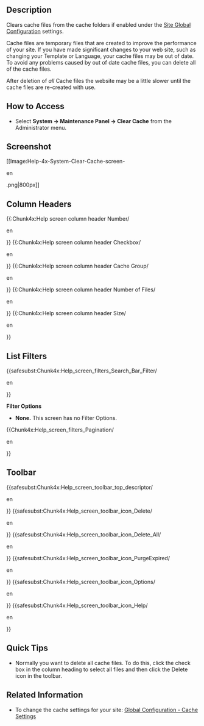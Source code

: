 <!-- Filename: Help4.x:Maintenance:_Clear_Cache / Display title: Техническое обслуживание: Очистка кэша -->

## Description

Clears cache files from the cache folders if enabled under the [Site
Global
Configuration](https://docs.joomla.org/Help4.x:Site_Global_Configuration/en#Cache_Settings "Help4.x:Site Global Configuration/en")
settings.

Cache files are temporary files that are created to improve the
performance of your site. If you have made significant changes to your
web site, such as changing your Template or Language, your cache files
may be out of date. To avoid any problems caused by out of date cache
files, you can delete all of the cache files.

After deletion of *all* Cache files the website may be a little slower
until the cache files are re-created with use.

## How to Access

- Select **System **→** Maintenance Panel **→** Clear Cache** from the
  Administrator menu.

## Screenshot

\[\[Image:Help-4x-System-Clear-Cache-screen-

en

.png\|800px\]\]

## Column Headers

{{:Chunk4x:Help screen column header Number/

en

}} {{:Chunk4x:Help screen column header Checkbox/

en

}} {{:Chunk4x:Help screen column header Cache Group/

en

}} {{:Chunk4x:Help screen column header Number of Files/

en

}} {{:Chunk4x:Help screen column header Size/

en

}}

## List Filters

{{safesubst:Chunk4x:Help_screen_filters_Search_Bar_Filter/

en

}}

**Filter Options**

- **None.** This screen has no Filter Options.

{{Chunk4x:Help_screen_filters_Pagination/

en

}}

## Toolbar

{{safesubst:Chunk4x:Help_screen_toolbar_top_descriptor/

en

}} {{safesubst:Chunk4x:Help_screen_toolbar_icon_Delete/

en

}} {{safesubst:Chunk4x:Help_screen_toolbar_icon_Delete_All/

en

}} {{safesubst:Chunk4x:Help_screen_toolbar_icon_PurgeExpired/

en

}} {{safesubst:Chunk4x:Help_screen_toolbar_icon_Options/

en

}} {{safesubst:Chunk4x:Help_screen_toolbar_icon_Help/

en

}}

## Quick Tips

- Normally you want to delete all cache files. To do this, click the
  check box in the column heading to select all files and then click the
  Delete icon in the toolbar.

## Related Information

- To change the cache settings for your site: [Global Configuration -
  Cache
  Settings](https://docs.joomla.org/Help4.x:Site_Global_Configuration/en "Help4.x:Site Global Configuration/en")
